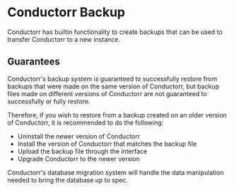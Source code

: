# Conductorr Backup

Conductorr has builtin functionality to create backups that can be used to transfer Conductorr to a new instance.

## Guarantees

Conductorr's backup system is guaranteed to successfully restore from backups that were made on the same version of Conductorr, but backup files made on different versions of Conductorr are not guaranteed to successfully or fully restore.

Therefore, if you wish to restore from a backup created on an older version of Conductorr, it is recommended to do the following:

- Uninstall the newer version of Conductorr
- Install the version of Conductorr that matches the backup file
- Upload the backup file through the interface
- Upgrade Conductorr to the newer version

Conductorr's database migration system will handle the data manipulation needed to bring the database up to spec.
